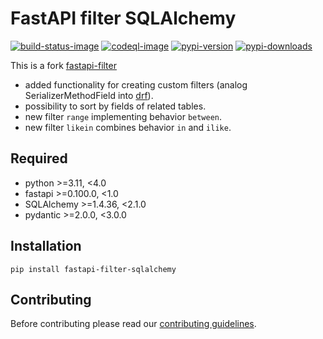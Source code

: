 # FastAPI filter SQLAlchemy

[![build-status-image]][build-status]
[![codeql-image]][codeql]
[![pypi-version]][pypi]
[![pypi-downloads]][pypi]

This is a fork [fastapi-filter](https://github.com/arthurio/fastapi-filter)

- added functionality for creating custom filters (analog SerializerMethodField into [drf](https://github.com/encode/django-rest-framework)).
- possibility to sort by fields of related tables.
- new filter `range` implementing behavior `between`.
- new filter `likein` combines behavior `in` and `ilike`.

## Required
- python >=3.11, <4.0
- fastapi >=0.100.0, <1.0
- SQLAlchemy >=1.4.36, <2.1.0
- pydantic >=2.0.0, <3.0.0

## Installation
```pip install fastapi-filter-sqlalchemy```

## Contributing

Before contributing please read our [contributing guidelines](CONTRIBUTING.md).

[build-status-image]: https://github.com/SergeiVElfimov/fastapi-filter-sqlalchemy/actions/workflows/python-package.yml/badge.svg
[build-status]: https://github.com/SergeiVElfimov/fastapi-filter-sqlalchemy/actions/workflows/python-package.yml
[codeql-image]: https://github.com/SergeiVElfimov/fastapi-filter-sqlalchemy/actions/workflows/codeql.yml/badge.svg
[codeql]: https://github.com/SergeiVElfimov/fastapi-filter-sqlalchemy/actions/workflows/codeql.yml
[pypi-version]: https://img.shields.io/pypi/v/fastapi-filter-sqlalchemy.svg
[pypi-downloads]: https://img.shields.io/pypi/dm/fastapi-filter-sqlalchemy?color=%232E73B2&logo=python&logoColor=%23F9D25F
[pypi]: https://pypi.org/project/fastapi-filter-sqlalchemy/
